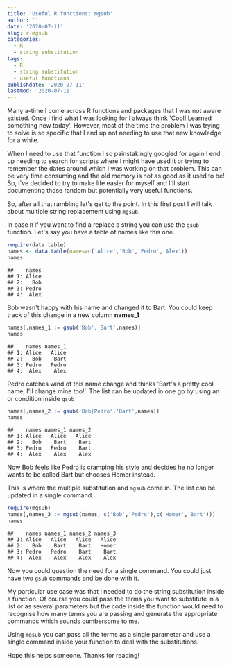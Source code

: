 ```yaml
---
title: 'Useful R functions: mgsub'
author: ''
date: '2020-07-11'
slug: r-mgsub
categories:
  - R
  - string substitution
tags:
  - R
  - string substitution
  - useful functions
publishdate: '2020-07-11'
lastmod: '2020-07-11'
---
```


Many a-time I come across R functions and packages that I was not aware existed. Once I find what I was looking for I always think 'Cool! Learned something new today'. However, most of the time the problem I was trying to solve is so specific that I end up not needing to use that new knowledge for a while.

When I need to use that function I so painstakingly googled for again I end up needing to search for scripts where I might have used it or trying to remember the dates around which I was working on that problem. This can be very time consuming and the old memory is not as good as it used to be! So, I've decided to try to make life easier for myself and I'll start documenting those random but potentially very useful functions. 

So, after all that rambling let's get to the point. In this first post I will talk about multiple string replacement using `mgsub`. 

In base `R` if you want to find a replace a string you can use the `gsub` function. Let's say you have a table of names like this one. 


```r
require(data.table)
names <- data.table(names=c('Alice','Bob','Pedro','Alex'))
names
```

```
##    names
## 1: Alice
## 2:   Bob
## 3: Pedro
## 4:  Alex
```

Bob wasn't happy with his name and changed it to Bart. You could keep track of this change in a new column **names_1**


```r
names[,names_1 := gsub('Bob','Bart',names)]
names
```

```
##    names names_1
## 1: Alice   Alice
## 2:   Bob    Bart
## 3: Pedro   Pedro
## 4:  Alex    Alex
```

Pedro catches wind of this name change and thinks 'Bart's a pretty cool name, I'll change mine too!'. The list can be updated in one go by using an or condition inside `gsub`


```r
names[,names_2 := gsub('Bob|Pedro','Bart',names)]
names
```

```
##    names names_1 names_2
## 1: Alice   Alice   Alice
## 2:   Bob    Bart    Bart
## 3: Pedro   Pedro    Bart
## 4:  Alex    Alex    Alex
```

Now Bob feels like Pedro is cramping his style and decides he no longer wants to be called Bart but chooses Homer instead.

This is where the multiple substitution and `mgsub` come in. The list can be updated in a single command.


```r
require(mgsub)
names[,names_3 := mgsub(names, c('Bob','Pedro'),c('Homer','Bart'))]
names
```

```
##    names names_1 names_2 names_3
## 1: Alice   Alice   Alice   Alice
## 2:   Bob    Bart    Bart   Homer
## 3: Pedro   Pedro    Bart    Bart
## 4:  Alex    Alex    Alex    Alex
```

Now you could question the need for a single command. You could just have two `gsub` commands and be done with it. 

My particular use case was that I needed to do the string substitution inside a function. Of course you could pass the terms you want to substitute in a list or as several parameters but the code inside the function would need to recognise how many terms you are passing and generate the appropriate commands which sounds cumbersome to me. 

Using `mgsub` you can pass all the terms as a single parameter and use a single command inside your function to deal with the substitutions. 

Hope this helps someone. Thanks for reading!

